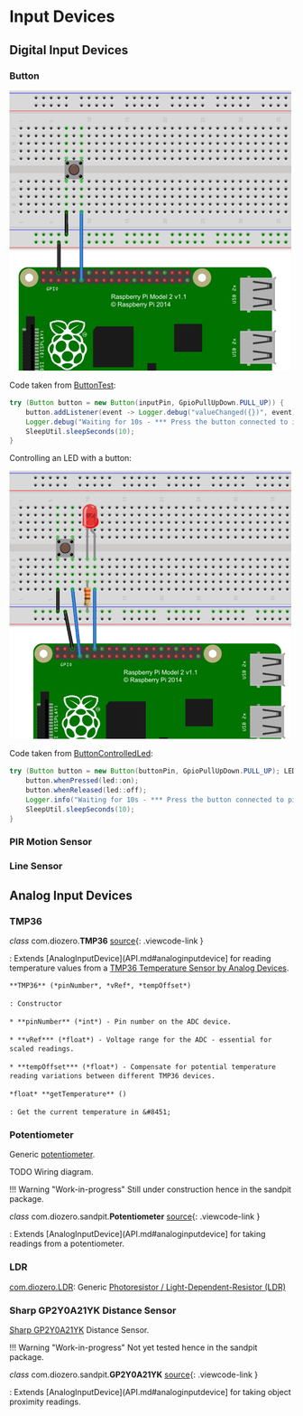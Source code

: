 # Input Devices

## Digital Input Devices

### Button

![Button](images/Button.png "Button") 

Code taken from [ButtonTest](https://github.com/mattjlewis/diozero/blob/master/diozero-core/src/main/java/com/diozero/sampleapps/ButtonTest.java):

```java
try (Button button = new Button(inputPin, GpioPullUpDown.PULL_UP)) {
	button.addListener(event -> Logger.debug("valueChanged({})", event));
	Logger.debug("Waiting for 10s - *** Press the button connected to input pin " + inputPin + " ***");
	SleepUtil.sleepSeconds(10);
}
```

Controlling an LED with a button:

![Button controlled LED](images/Button_LED.png "Button controlled LED") 

Code taken from [ButtonControlledLed](https://github.com/mattjlewis/diozero/blob/master/diozero-core/src/main/java/com/diozero/sampleapps/ButtonControlledLed.java):

```java
try (Button button = new Button(buttonPin, GpioPullUpDown.PULL_UP); LED led = new LED(ledPin)) {
	button.whenPressed(led::on);
	button.whenReleased(led::off);
	Logger.info("Waiting for 10s - *** Press the button connected to pin {} ***", Integer.valueOf(buttonPin));
	SleepUtil.sleepSeconds(10);
}
```


### PIR Motion Sensor

### Line Sensor

## Analog Input Devices

### TMP36

*class* com.diozero.**TMP36** [source](https://github.com/mattjlewis/diozero/blob/master/diozero-core/src/main/java/com/diozero/TMP36.java){: .viewcode-link }

: Extends [AnalogInputDevice](API.md#analoginputdevice] for reading temperature values from a [TMP36 Temperature Sensor by Analog Devices](http://www.analog.com/en/products/analog-to-digital-converters/integrated-special-purpose-converters/integrated-temperature-sensors/tmp36.html).

    **TMP36** (*pinNumber*, *vRef*, *tempOffset*)
    
    : Constructor
    
    * **pinNumber** (*int*) - Pin number on the ADC device.
    
    * **vRef*** (*float*) - Voltage range for the ADC - essential for scaled readings.
    
    * **tempOffset*** (*float*) - Compensate for potential temperature reading variations between different TMP36 devices.
    
    *float* **getTemperature** ()
    
    : Get the current temperature in &#8451;


### Potentiometer

Generic [potentiometer](https://en.wikipedia.org/wiki/Potentiometer).

TODO Wiring diagram.

!!! Warning "Work-in-progress"
    Still under construction hence in the sandpit package.

*class* com.diozero.sandpit.**Potentiometer** [source](https://github.com/mattjlewis/diozero/blob/master/diozero-core/src/main/java/com/diozero/sandpit/Potentiometer.java){: .viewcode-link }

: Extends [AnalogInputDevice](API.md#analoginputdevice] for taking readings from a potentiometer.


### LDR

[com.diozero.LDR](https://github.com/mattjlewis/diozero/blob/master/diozero-core/src/main/java/com/diozero/LDR.java): Generic [Photoresistor / Light-Dependent-Resistor (LDR)](https://en.wikipedia.org/wiki/Photoresistor)

### Sharp GP2Y0A21YK Distance Sensor

[Sharp GP2Y0A21YK](http://www.sharpsma.com/webfm_send/1208) Distance Sensor.

!!! Warning "Work-in-progress"
    Not yet tested hence in the sandpit package.

*class* com.diozero.sandpit.**GP2Y0A21YK** [source](https://github.com/mattjlewis/diozero/blob/master/diozero-core/src/main/java/com/diozero/sandpit/GP2Y0A21YK.java){: .viewcode-link }

: Extends [AnalogInputDevice](API.md#analoginputdevice] for taking object proximity readings. 
